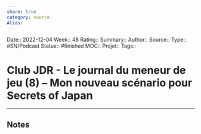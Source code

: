 ```yaml
---
share: true 
category: source
Alias:
---
```

Date:: 2022-12-04
Week:: 48
Rating::
Summary:: 
Author::
Source:: 
Type:: #SN/Podcast 
Status:: #finished 
MOC::
Projet:: 
Tags:: 

# Club JDR - Le journal du meneur de jeu (8) – Mon nouveau scénario pour Secrets of Japan


***

## Notes
